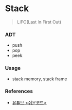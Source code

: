 # Stack

> LIFO(Last In First Out)

### ADT
- push
- pop
- peek

### Usage
- stack memory, stack frame

### References
- [유튜브 <쉬운코드>][ref1]

[ref1]: https://www.youtube.com/watch?v=-2YpvLCT5F8&list=PLcXyemr8ZeoR82N8uZuG9xVrFIfdnLd72&index=1
